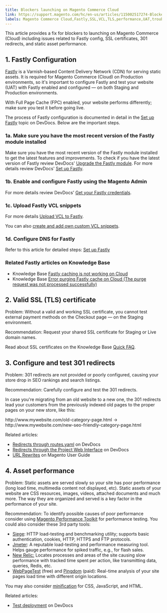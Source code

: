 ```yaml
---
title: Blockers launching on Magento Commerce Cloud
link: https://support.magento.com/hc/en-us/articles/115002517274-Blockers-launching-on-Magento-Commerce-Cloud
labels: Magento Commerce Cloud,Fastly,SSL,VCL,TLS,performance,UAT,troubleshooting
---
```


<p>This article provides a fix for blockers to launching on Magento Commerce (Cloud) including issues related to Fastly config, SSL certificates, 301 redirects, and static asset performance.</p>
<h2>1. Fastly Configuration</h2>
<p><a href="https://www.fastly.com/">Fastly</a> is a Varnish-based Content Delivery Network (CDN) for serving static assets. It is required for Magento Commerce (Cloud) on Production environments, so it's important to configure Fastly and test your website (UAT) with Fastly enabled and configured — on both Staging and Production environments.</p>
<p class="warning">With Full Page Cache (FPC) enabled, your website performs differently; make sure you test it before going live.</p>
<p>The process of Fastly configuration is documented in detail in the <a href="http://devdocs.magento.com/guides/v2.2/cloud/access-acct/fastly.html">Set up Fastly</a> topic on DevDocs. Below are the important steps.</p>
<h3>1a. Make sure you have the most recent version of the Fastly module installed</h3>
<p>Make sure you have the most recent version of the Fastly module installed to get the latest features and improvements. To check if you have the latest version of Fastly review DevDocs' <a href="https://devdocs.magento.com/cloud/cdn/configure-fastly.html#upgrade">Upgrade the Fastly module</a>. For more details review DevDocs' <a href="https://devdocs.magento.com/cloud/cdn/configure-fastly.html">Set up Fastly</a>.</p>
<h3>1b. Enable and configure Fastly using the Magento Admin</h3>
<p>For more details review DevDocs' <a href="http://devdocs.magento.com/guides/v2.2/cloud/access-acct/fastly.html#cloud-fastly-creds">Get your Fastly credentials</a>.</p>
<h3>1c. Upload Fastly VCL snippets</h3>
<p>For more details <a href="https://devdocs.magento.com/cloud/cdn/configure-fastly.html#upload-vcl-snippets">Upload VCL to Fastly</a>. </p>
<p>You can also <a href="https://devdocs.magento.com/cloud/cdn/cloud-vcl-custom-snippets.html">create and add own custom VCL snippets</a>.</p>
<h3>1d. Configure DNS for Fastly</h3>
<p>Refer to this article for detailed steps: <a href="http://devdocs.magento.com/guides/v2.2/cloud/access-acct/fastly.html#fastly-dns">Set up Fastly</a></p>
<h3>Related Fastly articles on Knowledge Base</h3>
<ul>
<li>Knowledge Base <a href="https://support.magento.com/hc/en-us/articles/115001853074-Fastly-caching-is-not-working-for-sites-for-Magento-Commerce-Cloud">Fastly caching is not working on Cloud</a>
</li>
<li>Knowledge Base <a href="https://support.magento.com/hc/en-us/articles/115001853194-Fastly-purges-do-not-process-successfully-for-Magento-Commerce-Cloud">Error purging Fastly cache on Cloud (The purge request was not processed successfully)</a>
</li>
</ul>
<h2>2. Valid SSL (TLS) certificate</h2>
<p>Problem: Without a valid and working SSL certificate, you cannot test external payment methods on the Checkout page — on the Staging environment.</p>
<p>Recommendation: Request your shared SSL certificate for Staging or Live domain names.</p>
<p>Read about SSL certificates on the Knowledge Base <a href="https://support.magento.com/hc/en-us/articles/115004685333">Quick FAQ</a>.</p>
<h2>3. Configure and test 301 redirects </h2>
<p>Problem: 301 redirects are not provided or poorly configured, causing your store drop in SEO rankings and search listings.</p>
<p>Recommendation: Carefully configure and test the 301 redirects.</p>
<p>In case you're migrating from an old website to a new one, the 301 redirects lead your customers from the previously indexed old pages to the proper pages on your new store, like this:</p>
<p>http://www.mywebsite.com/old-category-page.html  -&gt;  http://www.mywebsite.com/new-seo-friendly-category-page.html</p>
<p>Related articles:</p>
<ul>
<li>
<a href="http://devdocs.magento.com/guides/v2.2/cloud/project/project-routes-more-redir.html">Redirects through routes.yaml</a> on DevDocs</li>
<li>
<a href="http://devdocs.magento.com/guides/v2.2/cloud/project/project-webint-basic.html#project-conf-env-route">Redirects through the Project Web Interface</a> on DevDocs</li>
<li>
<a href="http://docs.magento.com/m2/ee/user_guide/marketing/url-rewrite.html">URL Rewrites</a> on Magento User Guide</li>
</ul>
<h2>4. Asset performance</h2>
<p>Problem: Static assets are served slowly so your site has poor performance (long load time, multimedia content not displayed, etc). Static assets of your website are CSS resources, images, videos, attached documents and much more. The way they are organized and served is a key factor in the performance of your site.</p>
<p>Recommendation: To identify possible causes of poor performance consider using <a href="https://github.com/magento/magento2/tree/2.3/setup/performance-toolkit">Magento Performance Toolkit</a> for performance testing. You could also consider these 3rd party tools:</p>
<ul>
<li>
<a href="https://www.joedog.org/siege-home/">Siege</a>: HTTP load-testing and benchmarking utility; supports basic authentication, cookies, HTTP, HTTPS and FTP protocols.</li>
<li>
<a href="http://jmeter.apache.org/">Jmeter</a>: A reputable load-testing and performance measuring tool. Helps gauge performance for spiked traffic, e.g., for flash sales.</li>
<li>
<a href="https://support.newrelic.com/">New Relic:</a> Locates processes and areas of the site causing slow performance with tracked time spent per action, like transmitting data, queries, Redis, etc.</li>
<li>
<a href="https://www.webpagetest.org/">WebPageTest</a> (free) and <a href="https://www.pingdom.com/">Pingdom</a> (paid): Real-time analysis of your site pages load time with different origin locations.</li>
</ul>
<p>You may also consider <a href="https://devdocs.magento.com/cloud/live/sens-data-over.html#cloud-clp-settings">minification</a> for CSS, JavaScript, and HTML. </p>
<p>Related articles:</p>
<ul>
<li>
<a href="http://devdocs.magento.com/guides/v2.2/cloud/live/stage-prod-test.html">Test deployment</a> on DevDocs</li>
</ul>